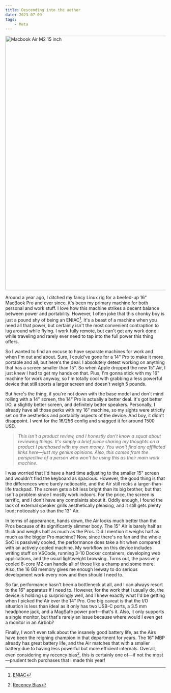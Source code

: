 ```yaml
---
title: Descending into the aether
date: 2023-07-09
tags:
    - Meta
---
```


<img
    src="https://user-images.githubusercontent.com/30027932/252213261-01adc640-3bcf-46d8-8f40-dc506e0cb493.jpg"
    alt="Macbook Air M2 15 inch"
width="800px">
</img>

Around a year ago, I ditched my fancy Linux rig for a beefed-up 16" MacBook Pro and ever
since, it's been my primary machine for both personal and work stuff. I love how this
machine strikes a decent balance between power and portability. However, I often joke
that this chonky boy is just a pound shy of being an ENIAC[^1]. It's a beast of a machine
when you need all that power, but certainly isn't the most convenient contraption to lug
around while flying. I work fully remote, but can't get any work done while traveling and
rarely ever need to tap into the full power this thing offers.

So I wanted to find an excuse to have separate machines for work and when I'm out and
about. Sure, I could've gone for a 14" Pro to make it more portable and all, but here's
the deal: I absolutely detest working on anything that has a screen smaller than 15". So
when Apple dropped the new 15" Air, I just knew I had to get my hands on that. Plus,
I'm gonna stick with my 16" machine for work anyway, so I'm totally cool with grabbing a
less powerful device that still sports a larger screen and doesn't weigh 5 pounds.

But here's the thing, if you're not down with the base model and don't mind rolling with
a 14" screen, the 14" Pro is actually a better deal. It's got better I/O, a slightly
better screen, and definitely better speakers. Personally, I already have all those perks
with my 16" machine, so my sights were strictly set on the aesthetics and portabitly
aspects of the device. And boy, it didn't disappoint. I went for the 16/256 config and
snagged it for around 1500 USD.

> *This isn't a product review, and I honestly don't know a squat about reviewing
> things. It's simply a brief piece sharing my thoughts on a product I purchased with my
> own money. You won't find any affiliated links here—just my genius opinions. Also, this
> comes from the perspective of a person who won't be using this as their main work
> machine.*

I was worried that I'd have a hard time adjusting to the smaller 15" screen and wouldn't
find the keyboard as spacious. However, the good thing is that the differences were
barely noticeable, and the Air still rocks a larger-than-life trackpad. The screen gets
a bit less bright than its big brother, but that isn't a problem since I mostly work
indoors. For the price, the screen is terrific, and I don't have any complaints about it.
Oddly enough, I found the lack of external speaker grills aesthetically pleasing, and it
still gets plenty loud; noticeably so than the 13" Air.

In terms of appearance, hands down, the Air looks much better than the Pros because of
its significantly slimmer body. The 15" Air is barely half as thick and weighs half as
much as the Pros. Did I mention it weighs half as much as the bigger Pro machine? Now,
since there's no fan and the whole SoC is passively cooled, the performance does take a
hit when compared with an actively cooled machine. My workflow on this device includes
writing stuff on VSCode, running 3-10 Docker containers, developing web applications,
and the usual lightweight browsing. Turns out, the passively cooled 8-core M2 can handle
all of those like a champ and some more. Also, the 16 GB memory gives me enough leeway
to do serious development work every now and then should I need to.

So far, performance hasn't been a bottleneck at all, and I can always resort to the 16"
apparatus if I need to. However, for the work that I usually do, the device is holding
up surprisingly well, and I knew exactly what I'd be getting when I picked the Air over
the 14" Pro. One big caveat is that the I/O situation is less than ideal as it only has
two USB-C ports, a 3.5 mm headphone jack, and a MagSafe power port—that's it. Also, it
only supports a single monitor, but that's rarely an issue because where would I even
get a monitor in an Airbnb?

Finally, I won't even talk about the insanely good battery life, as the Airs have been
the reigning champion in that department for years. The 16" MBP already has great
battery life, and the Air matches that with a smaller battery due to having less
powerful but more efficient internals. Overall, even considering my recency bias[^2], this
is certainly one of—if not the most—prudent tech purchases that I made this year!


[^1]: [ENIAC](https://en.wikipedia.org/wiki/ENIAC)
[^2]: [Recency Bias](https://en.wikipedia.org/wiki/Recency_bias)
